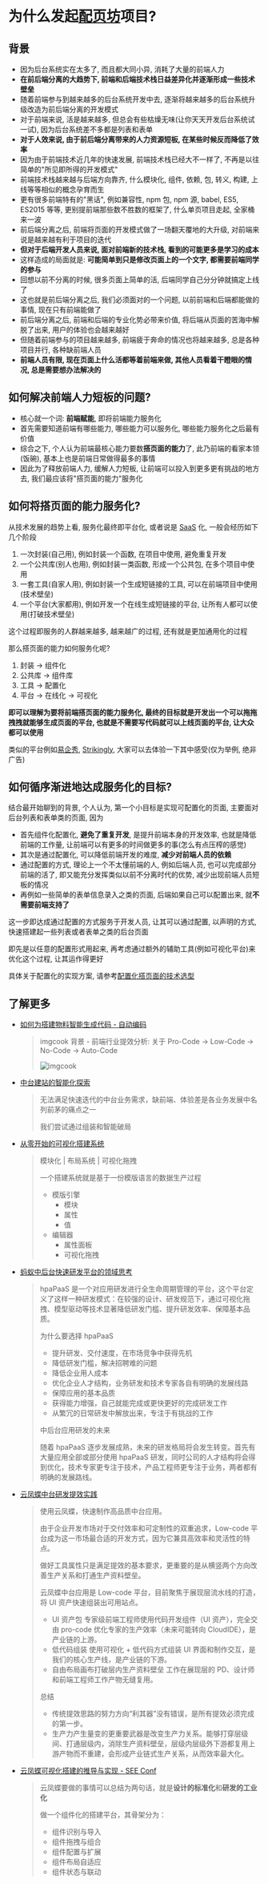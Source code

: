 # 为什么发起[配页坊](https://github.com/ufologist/page-schema-player)项目?

## 背景

* 因为后台系统实在太多了, 而且都大同小异, 消耗了大量的前端人力
* **在前后端分离的大趋势下, 前端和后端技术栈日益差异化并逐渐形成一些技术壁垒**
* 随着前端参与到越来越多的后台系统开发中去, 逐渐将越来越多的后台系统升级改造为前后端分离的开发模式
* 对于前端来说, 活是越来越多, 但总会有些枯燥无味(让你天天开发后台系统试一试), 因为后台系统差不多都是列表和表单
* **对于人效来说, 由于前后端分离带来的人力资源短板, 在某些时候反而降低了效率**
* 因为由于前端技术近几年的快速发展, 前端技术栈已经大不一样了, 不再是以往简单的"所见即所得的开发模式"
* 前端技术栈越来越与后端方向靠齐, 什么模块化, 组件, 依赖, 包, 转义, 构建, 上线等等相似的概念孕育而生
* 更有很多前端特有的"黑话", 例如兼容性, npm 包, npm 源, babel, ES5, ES2015 等等, 更别提前端那些数不胜数的框架了, 什么单页项目走起, 全家桶来一波
* 前后端分离之后, 前端将页面的开发模式做了一场翻天覆地的大升级, 对前端来说是越来越有利于项目的迭代
* **但对于后端开发人员来说, 面对前端新的技术栈, 看到的可能更多是学习的成本**
* 这样造成的局面就是: **可能简单到只是修改页面上的一个文字, 都需要前端同学的参与**
* 回想以前不分离的时候, 很多页面上简单的活, 后端同学自己分分钟就搞定上线了
* 这也就是前后端分离之后, 我们必须面对的一个问题, 以前前端和后端都能做的事情, 现在只有前端能做了
* 前后端分离之后, 前端和后端的专业化势必带来价值, 将后端从页面的苦海中解脱了出来, 用户的体验也会越来越好
* 但随着前端参与的项目越来越多, 前端疲于奔命的情况也将越来越多, 总是各种项目并行, 各种缺前端人员
* **前端人员有限, 现在页面上什么活都等着前端来做, 其他人员看着干瞪眼的情况, 总是需要想办法解决的**

## 如何解决前端人力短板的问题?

* 核心就一个词: **前端赋能**, 即将前端能力服务化
* 首先需要知道前端有哪些能力, 哪些能力可以服务化, 哪些能力服务化之后最有价值
* 综合之下, 个人认为前端最核心能力要数**搭页面的能力**了, 此乃前端的看家本领(饭碗), 基本上也是前端日常做得最多的事情
* 因此为了释放前端人力, 缓解人力短板, 让前端可以投入到更多更有挑战的地方去, 我们最应该将"搭页面的能力"服务化

## 如何将搭页面的能力服务化?

从技术发展的趋势上看, 服务化最终即平台化, 或者说是 [SaaS](https://baike.baidu.com/item/SaaS) 化, 一般会经历如下几个阶段
1. 一次封装(自己用), 例如封装一个函数, 在项目中使用, 避免重复开发
2. 一个公共库(别人也用), 例如封装一类函数, 形成一个公共包, 在多个项目中使用
3. 一套工具(自家人用), 例如封装一个生成短链接的工具, 可以在前端项目中使用(技术壁垒)
4. 一个平台(大家都用), 例如开发一个在线生成短链接的平台, 让所有人都可以使用(打破技术壁垒)

这个过程即服务的人群越来越多, 越来越广的过程, 还有就是更加通用化的过程

那么搭页面的能力如何服务化呢?
1. 封装   -> 组件化
2. 公共库 -> 组件库
3. 工具   -> 配置化
4. 平台   -> 在线化 -> 可视化

**即可以理解为要将前端搭页面的能力服务化, 最终的目标就是开发出一个可以拖拖拽拽就能够生成页面的平台, 也就是不需要写代码就可以上线页面的平台, 让大众都可以使用**

类似的平台例如[易企秀](https://www.eqxiu.com/), [Strikingly](https://www.strikingly.com "本土化产品“上线了”"), 大家可以去体验一下其中感受(仅为举例, 绝非广告)

## 如何循序渐进地达成服务化的目标?

结合最开始聊到的背景, 个人认为, 第一个小目标是实现可配置化的页面, 主要面对后台列表和表单类的页面, 因为
* 首先组件化配置化, **避免了重复开发**, 是提升前端本身的开发效率, 也就是降低前端的工作量, 让前端可以有更多的时间做更多的事(怎么有点压榨的感觉)
* 其次是通过配置化, 可以降低前端开发的难度, **减少对前端人员的依赖**
* 通过配置的方式, 理论上一个不太懂前端的人, 例如后端人员, 也可以完成部分前端的活了, 即又能充分发挥类似以前不分离时代的优势, 减少出现前端人员短板的情况
* 再例如一些简单的表单信息录入之类的页面, 后端如果自己可以配置出来, 就**不需要前端支持了**

这一步即达成通过配置的方式服务于开发人员, 让其可以通过配置, 以声明的方式, 快速搭建起一些列表或者表单之类的后台页面

即先是以任意的配置形式用起来, 再考虑通过额外的辅助工具(例如可视化平台)来优化这个过程, 让其运作得更好

具体关于配置化的实现方案, 请参考[配置化搭页面的技术选型](https://github.com/ufologist/new-page/blob/master/lib.md#%E9%85%8D%E7%BD%AE%E5%8C%96%E6%90%AD%E9%A1%B5%E9%9D%A2)

## 了解更多

* [如何为搭建物料智能生成代码 - 自动编码](https://www.yuque.com/zaotalk/conf/328#3407a25c "前端搞搭建 | 第三届前端早早聊大会")

  > imgcook 背景 - 前端行业提效分析: 关于 Pro-Code -> Low-Code -> No-Code -> Auto-Code
  >
  > ![imgcook](https://user-images.githubusercontent.com/167221/78014467-8dc62980-737a-11ea-8b1c-12e13f586b9e.png)
* [中台建站的智能化探索](https://zhuanlan.zhihu.com/p/54422324)

  > 无法满足快速迭代的中台业务需求，缺前端、体验差是各业务发展中名列前茅的痛点之一
  > 
  > 我们尝试通过组装和智能破局
* [从零开始的可视化搭建系统](https://zhuanlan.zhihu.com/p/96180775)

  > 模块化 | 布局系统 | 可视化拖拽
  >
  > 一个搭建系统就是基于一份模版语言的数据生产过程
  > * 模版引擎
  >   * 模块
  >   * 属性
  >   * 值
  > * 编辑器
  >   * 属性面板
  >   * 可视化拖拽
* [蚂蚁中后台快速研发平台的领域思考](https://zhuanlan.zhihu.com/p/90238943)

  > hpaPaaS 是一个对应用研发进行全生命周期管理的平台，这个平台定义了这样一种研发模式：在较强的设计、研发规范下，通过可视化拖拽、模型驱动等技术显著降低研发门槛、提升研发效率、保障基本品质。
  >
  > 为什么要选择 hpaPaaS
  > * 提升研发、交付速度，在市场竞争中获得先机
  > * 降低研发门槛，解决招聘难的问题
  > * 降低企业用人成本
  > * 优化企业人才结构，业务研发和技术专家各自有明确的发展线路
  > * 保障应用的基本品质
  > * 获得能力增强，自己就能完成或更快更好的完成研发工作
  > * 从繁冗的日常研发中解放出来，专注于有挑战的工作
  > 
  > 中后台应用研发的未来
  >
  > 随着 hpaPaaS 逐步发展成熟，未来的研发格局将会发生转变。首先有大量应用全部或部分使用 hpaPaaS 研发，同时公司的人才结构将会得到优化，技术专家更专注于技术，产品工程师更专注于业务，两者都有明确的发展路线。
* [云凤蝶中台研发提效实践](https://zhuanlan.zhihu.com/p/78425921)

  > 使用云凤蝶，快速制作高品质中台应用。
  >
  > 由于企业开发市场对于交付效率和可定制性的双重追求，Low-code 平台成为这一市场最合适的开发方式，因为它兼具高效率和灵活性的特点。
  >
  > 做好工具属性只是满足提效的基本要求，更重要的是从横竖两个方向改善生产关系和打通生产资料壁垒。
  >
  > 云凤蝶中台应用是 Low-code 平台，目前聚焦于展现层流水线的打造，将 UI 资产快速组装出可用站点。
  > * UI 资产包 专家级前端工程师使用代码开发组件（UI 资产），完全交由 pro-code 优化专家的生产效率（未来可能转向 CloudIDE），是产业链的上游。
  > * 低代码组装 使用可视化 + 低代码方式组装 UI 界面和制作交互，是我们的核心生产线，是产业链的下游。
  > * 自由布局画布打破层内生产资料壁垒 工作在展现层的 PD、设计师和前端工程师工作产物无缝复用。
  >
  > 总结
  > * 传统提效思路的努力方向“利其器”没有错误，是所有提效必须完成的第一步。
  > * 生产力产生量变的更重要武器是改变生产力关系。能够打穿层级间、打通层级内，消除生产资料壁垒，层级内层级外下游都复用上游产物而不重建，会形成产业链式生产关系，从而效率最大化。
* [云凤蝶可视化搭建的推导与实现 - SEE Conf](https://zhuanlan.zhihu.com/p/101665976)

  > 云凤蝶要做的事情可以总结为两句话，就是**设计的标准化**和**研发的工业化**
  >
  > 做一个组件化的搭建平台，其骨架分为：
  > * 组件识别与导入
  > * 组件拖拽与组合
  > * 组件配置与扩展
  > * 组件布局自适应
  > * 组件状态与联动